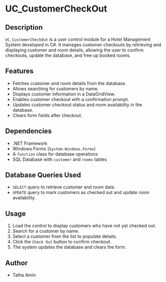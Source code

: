 # UC_CustomerCheckOut

## Description
`UC_CustomerCheckOut` is a user control module for a Hotel Management System developed in C#. It manages customer checkouts by retrieving and displaying customer and room details, allowing the user to confirm checkouts, update the database, and free up booked rooms.

## Features
- Fetches customer and room details from the database.
- Allows searching for customers by name.
- Displays customer information in a DataGridView.
- Enables customer checkout with a confirmation prompt.
- Updates customer checkout status and room availability in the database.
- Clears form fields after checkout.

## Dependencies
- .NET Framework
- Windows Forms (`System.Windows.Forms`)
- A `function` class for database operations
- SQL Database with `customer` and `rooms` tables

## Database Queries Used
- `SELECT` query to retrieve customer and room data.
- `UPDATE` query to mark customers as checked out and update room availability.

## Usage
1. Load the control to display customers who have not yet checked out.
2. Search for a customer by name.
3. Select a customer from the list to populate details.
4. Click the `Check Out` button to confirm checkout.
5. The system updates the database and clears the form.

## Author
- Talha Amin


